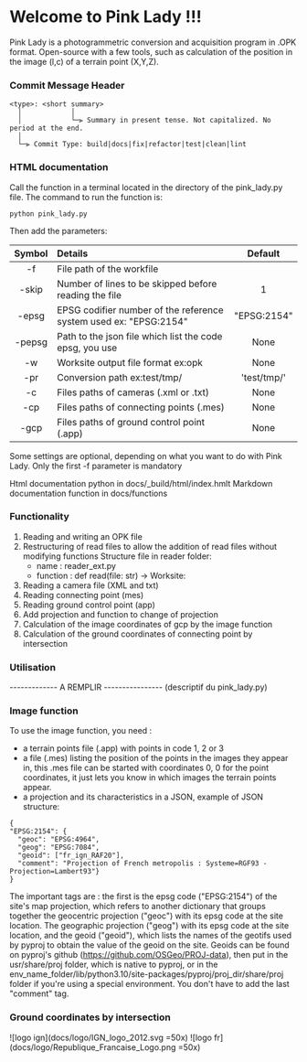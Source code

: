 # Welcome to Pink Lady !!!

Pink Lady is a photogrammetric conversion and acquisition program in .OPK format. Open-source with a few tools, such as calculation of the position in the image (l,c) of a terrain point (X,Y,Z).

### Commit Message Header

```
<type>: <short summary>
  │            │
  │            └─⫸ Summary in present tense. Not capitalized. No period at the end.
  │
  └─⫸ Commit Type: build|docs|fix|refactor|test|clean|lint
```

### HTML documentation

Call the function in a terminal located in the directory of the pink_lady.py file. The command to run the function is:

```python pink_lady.py``` 

Then add the parameters:

| Symbol | Details | Default |
| :----: | :------ | :-----: |
| -f | File path of the workfile | |
| -skip | Number of lines to be skipped before reading the file | 1 |
| -epsg | EPSG codifier number of the reference system used ex: "EPSG:2154" | "EPSG:2154" |
| -pepsg | Path to the json file which list the code epsg, you use | None |
| -w | Worksite output file format ex:opk | None |
| -pr | Conversion path ex:test/tmp/ | 'test/tmp/' |
| -c | Files paths of cameras (.xml or .txt) | None |
| -cp | Files paths of connecting points (.mes) | None |
| -gcp | Files paths of ground control point (.app) | None |

Some settings are optional, depending on what you want to do with Pink Lady.
Only the first -f parameter is mandatory

Html documentation python in docs/_build/html/index.hmlt
Markdown documentation function in docs/functions

### Functionality

1. Reading and writing an OPK file
2. Restructuring of read files to allow the addition of read files without modifying functions
    Structure file in reader folder: 
      - name : reader_ext.py
      - function : def read(file: str) -> Worksite:
3. Reading a camera file (XML and txt)
4. Reading connecting point (mes)
5. Reading ground control point (app)
6. Add projection and function to change of projection
7. Calculation of the image coordinates of gcp by the image function
8. Calculation of the ground coordinates of connecting point by intersection

### Utilisation

------------- A REMPLIR ---------------- (descriptif du pink_lady.py) 

### Image function

To use the image function, you need :
- a terrain points file (.app) with points in code 1, 2 or 3
- a file (.mes) listing the position of the points in the images they appear in, this .mes file can be started with coordinates 0, 0 for the point coordinates, it just lets you know in which images the terrain points appear.
- a projection and its characteristics in a JSON, example of JSON structure:
```
{
"EPSG:2154": {
  "geoc": "EPSG:4964", 
  "geog": "EPSG:7084",
  "geoid": ["fr_ign_RAF20"],
  "comment": "Projection of French metropolis : Systeme=RGF93 - Projection=Lambert93"}
}
```
The important tags are : the first is the epsg code ("EPSG:2154") of the site's map projection, which refers to another dictionary that groups together the geocentric projection ("geoc") with its epsg code at the site location. The geographic projection ("geog") with its epsg code at the site location, and the geoid ("geoid"), which lists the names of the geotifs used by pyproj to obtain the value of the geoid on the site. Geoids can be found on pyproj's github (https://github.com/OSGeo/PROJ-data), then put in the usr/share/proj folder, which is native to pyproj, or in the env_name_folder/lib/python3.10/site-packages/pyproj/proj_dir/share/proj folder if you're using a special environment. You don't have to add the last "comment" tag.

### Ground coordinates by intersection



![logo ign](docs/logo/IGN_logo_2012.svg =50x) ![logo fr](docs/logo/Republique_Francaise_Logo.png =50x)